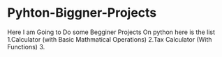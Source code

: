 # Pyhton-Biggner-Projects
Here I am Going to Do some Begginer Projects On python here is the list
1.Calculator (with Basic  Mathmatical Operations)
2.Tax Calculator (With Functions)
3.
